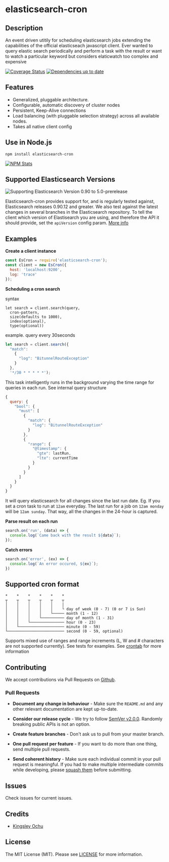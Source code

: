 # elasticsearch-cron

## Description
An event driven utitily for scheduling elasticsearch jobs extending the capabilities of the official elasticseach javascript client. 
Ever wanted to query elastic search periodically and perform a task with the result or want to watch a particular keyword but considers elaticwatch too complex and expensive

[![Coverage Status](https://img.shields.io/badge/elasticsearch--cron-passing-brightgreen.svg?style=flat-square)]()
[![Dependencies up to date](http://img.shields.io/david/elastic/elasticsearch-js.svg?style=flat-square)]()

## Features

 - Generalized, pluggable architecture.
 - Configurable, automatic discovery of cluster nodes
 - Persistent, Keep-Alive connections
 - Load balancing (with pluggable selection strategy) across all available nodes.
 - Takes all native client config

## Use in Node.js

```
npm install elasticsearch-cron
```

[![NPM Stats](https://nodei.co/npm/elasticsearch-cron.png?downloads=true)](https://npmjs.org/package/elasticsearch-cron)


## Supported Elasticsearch Versions

![Supporting Elasticsearch Version 0.90 to 5.0-prerelease](https://img.shields.io/badge/elasticsearch-0.90%20to%205.0--prerelease-green.svg?style=flat-square)

Elasticsearch-cron provides support for, and is regularly tested against, Elasticsearch releases 0.90.12 and greater. We also test against the latest changes in several branches in the Elasticsearch repository. To tell the client which version of Elastisearch you are using, and therefore the API it should provide, set the `apiVersion` config param. [More info](http://www.elastic.co/guide/en/elasticsearch/client/javascript-api/current/configuration.html#config-options)

## Examples

**Create a client instance**
```js
const EsCron = require('elasticsearch-cron');
const client = new EsCron({
  host: 'localhost:9200',
  log: 'trace'
});
```
**Scheduling a cron search**

syntax
```
let search = client.search(query,
  cron-pattern,
  size(defaults to 1000),
  index(optional),
  type(optional))
```
example. query every 30seconds
```js
let search = client.search({ 
  "match":
    { 
      "log": "BitunnelRouteException"  
    }
  },
  '*/30 * * * * *');
````
This task intelligently runs in the background varying the time range for queries in each run. See internal query structure
```js
{
  query: {
    "bool": {
      "must": [
        { 
          "match": {
            "log": "BitunnelRouteException" 
          }
        },
        {
          "range": {
            "@timestamp": {
              "gte": lastRun,
              "lte": currentTime
            }
          }
        }
      ]
    }
  }
}
```
It will query elasticsearch for all changes since the last run date. Eg.
If you set a cron task to run at `12am` everyday. The last run for a job on `12am monday` will be `12am sunday`. That way, all the changes in the 24-hour is captured.


**Parse result on each run**
```js
search.on('run', (data) => {
  console.log(`Came back with the result ${data}`);
});
```

**Catch errors**
```js
search.on('error', (ex) => {
  console.log(`An error occured, ${ex}`);
})
``` 

## Supported cron format
```
*    *    *    *    *    *
┬    ┬    ┬    ┬    ┬    ┬
│    │    │    │    │    |
│    │    │    │    │    └ day of week (0 - 7) (0 or 7 is Sun)
│    │    │    │    └───── month (1 - 12)
│    │    │    └────────── day of month (1 - 31)
│    │    └─────────────── hour (0 - 23)
│    └──────────────────── minute (0 - 59)
└───────────────────────── second (0 - 59, optional)
```
Supports mixed use of ranges and range increments (L, W and # characters are not supported currently). See tests for examples.
See [crontab](https://crontab.org) for more information

## Contributing

We accept contributions via Pull Requests on [Github](https://github.com/chitezh/elasticsearch-cron).


### Pull Requests

- **Document any change in behaviour** - Make sure the `README.md` and any other relevant documentation are kept up-to-date.

- **Consider our release cycle** - We try to follow [SemVer v2.0.0](http://semver.org/). Randomly breaking public APIs is not an option.

- **Create feature branches** - Don't ask us to pull from your master branch.

- **One pull request per feature** - If you want to do more than one thing, send multiple pull requests.

- **Send coherent history** - Make sure each individual commit in your pull request is meaningful. If you had to make multiple intermediate commits while developing, please [squash them](http://www.git-scm.com/book/en/v2/Git-Tools-Rewriting-History#Changing-Multiple-Commit-Messages) before submitting.


## Issues

Check issues for current issues.


## Credits

- [Kingsley Ochu](https://github.com/chitezh)


## License

The MIT License (MIT). Please see [LICENSE](LICENSE) for more information.